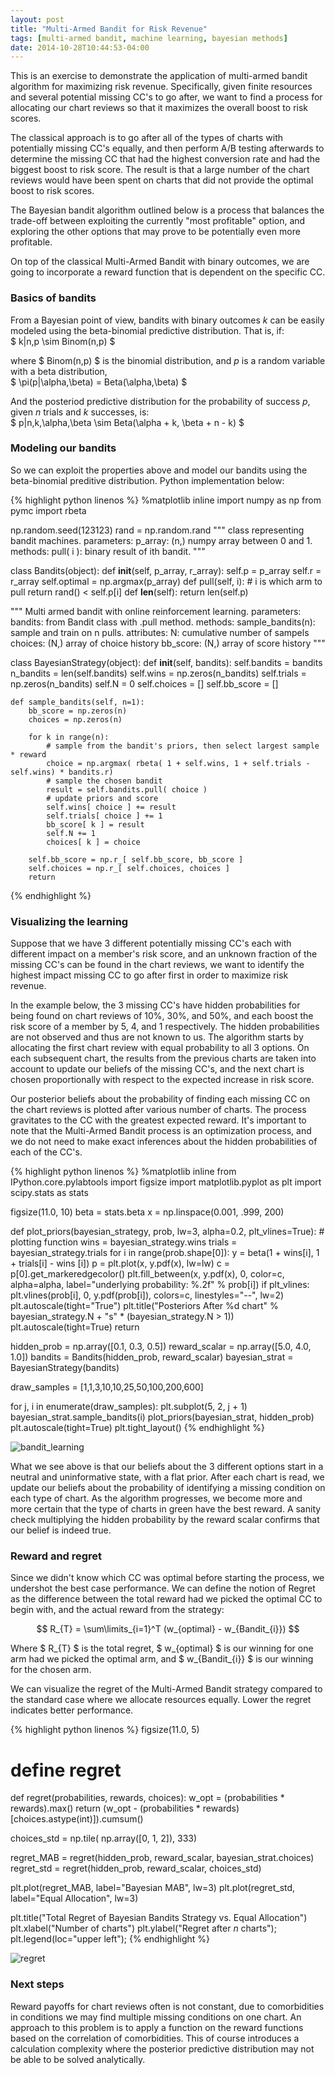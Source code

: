 ```yaml
---
layout: post
title: "Multi-Armed Bandit for Risk Revenue"
tags: [multi-armed bandit, machine learning, bayesian methods]
date: 2014-10-28T10:44:53-04:00
---
```


This is an exercise to demonstrate the application of multi-armed bandit algorithm for maximizing risk revenue. Specifically, given finite resources and several potential missing CC's to go after, we want to find a process for allocating our chart reviews so that it maximizes the overall boost to risk scores.

The classical approach is to go after all of the types of charts with potentially missing CC's equally, and then perform A/B testing afterwards to determine the missing CC that had the highest conversion rate and had the biggest boost to risk score. The result is that a large number of the chart reviews would have been spent on charts that did not provide the optimal boost to risk scores.

The Bayesian bandit algorithm outlined below is a process that balances the trade-off between exploiting the currently "most profitable" option, and exploring the other options that may prove to be potentially even more profitable.

On top of the classical Multi-Armed Bandit with binary outcomes, we are going to incorporate a reward function that is dependent on the specific CC.

### Basics of bandits

From a Bayesian point of view, bandits with binary outcomes $k$ can be easily modeled using the beta-binomial predictive distribution. That is, if:  
$ k|n,p \sim Binom(n,p) $

where $ Binom(n,p) $ is the binomial distribution, and $p$ is a random variable with a beta distribution,  
$ \pi(p|\alpha,\beta) = Beta(\alpha,\beta) $

And the posteriod predictive distribution for the probability of success $p$, given $n$ trials and $k$ successes, is:  
$ p|n,k,\alpha,\beta \sim Beta(\alpha + k, \beta + n - k) $

### Modeling our bandits

So we can exploit the properties above and model our bandits using the beta-binomial preditive distribution. Python implementation below:  


{% highlight python linenos %}
%matplotlib inline
import numpy as np
from pymc import rbeta

np.random.seed(123123)
rand = np.random.rand
"""
class representing bandit machines.
parameters:
    p_array: (n,) numpy array between 0 and 1.
methods:
    pull( i ): binary result of ith bandit.
"""

class Bandits(object):
    def __init__(self, p_array, r_array):
        self.p = p_array
        self.r = r_array
        self.optimal = np.argmax(p_array)
    def pull(self, i):
        # i is which arm to pull
        return rand() < self.p[i]
    def __len__(self):
        return len(self.p)

"""
Multi armed bandit with online reinforcement learning.
parameters:
    bandits: from Bandit class with .pull method.
methods:
    sample_bandits(n): sample and train on n pulls.
attributes:
    N: cumulative number of sampels
    choices: (N,) array of choice history
    bb_score: (N,) array of score history
"""

class BayesianStrategy(object):
    def __init__(self, bandits):
        self.bandits = bandits
        n_bandits = len(self.bandits)
        self.wins = np.zeros(n_bandits)
        self.trials = np.zeros(n_bandits)
        self.N = 0
        self.choices = []
        self.bb_score = []

    def sample_bandits(self, n=1):
        bb_score = np.zeros(n)
        choices = np.zeros(n)

        for k in range(n):
            # sample from the bandit's priors, then select largest sample * reward
            choice = np.argmax( rbeta( 1 + self.wins, 1 + self.trials - self.wins) * bandits.r)
            # sample the chosen bandit
            result = self.bandits.pull( choice )
            # update priors and score
            self.wins[ choice ] += result
            self.trials[ choice ] += 1
            bb_score[ k ] = result
            self.N += 1
            choices[ k ] = choice

        self.bb_score = np.r_[ self.bb_score, bb_score ]
        self.choices = np.r_[ self.choices, choices ]
        return
{% endhighlight %}

### Visualizing the learning

Suppose that we have 3 different potentially missing CC's each with different impact on a member's risk score, and an unknown fraction of the missing CC's can be found in the chart reviews, we want to identify the highest impact missing CC to go after first in order to maximize risk revenue.

In the example below, the 3 missing CC's have hidden probabilities for being found on chart reviews of 10%, 30%, and 50%, and each boost the risk score of a member by 5, 4, and 1 respectively. The hidden probabilities are not observed and thus are not known to us. The algorithm starts by allocating the first chart review with equal probability to all 3 options. On each subsequent chart, the results from the previous charts are taken into account to update our beliefs of the missing CC's, and the next chart is chosen proportionally with respect to the expected increase in risk score.

Our posterior beliefs about the probability of finding each missing CC on the chart reviews is plotted after various number of charts.  The process gravitates to the CC with the greatest expected reward.  It's important to note that the Multi-Armed Bandit process is an optimization process, and we do not need to make exact inferences about the hidden probabilities of each of the CC's.

{% highlight python linenos %}
%matplotlib inline
from IPython.core.pylabtools import figsize
import matplotlib.pyplot as plt
import scipy.stats as stats

figsize(11.0, 10)
beta = stats.beta
x = np.linspace(0.001, .999, 200)

def plot_priors(bayesian_strategy, prob, lw=3, alpha=0.2, plt_vlines=True):
    # plotting function
    wins = bayesian_strategy.wins
    trials = bayesian_strategy.trials
    for i in range(prob.shape[0]):
        y = beta(1 + wins[i], 1 + trials[i] - wins [i])
        p = plt.plot(x, y.pdf(x), lw=lw)
        c = p[0].get_markeredgecolor()
        plt.fill_between(x, y.pdf(x), 0, color=c, alpha=alpha,
                         label="underlying probability: %.2f" % prob[i])
        if plt_vlines:
            plt.vlines(prob[i], 0, y.pdf(prob[i]),
                       colors=c, linestyles="--", lw=2)
        plt.autoscale(tight="True")
        plt.title("Posteriors After %d chart" % bayesian_strategy.N +
                  "s" * (bayesian_strategy.N > 1))
        plt.autoscale(tight=True)
    return

hidden_prob = np.array([0.1, 0.3, 0.5])
reward_scalar = np.array([5.0, 4.0, 1.0])
bandits = Bandits(hidden_prob, reward_scalar)
bayesian_strat = BayesianStrategy(bandits)

draw_samples = [1,1,3,10,10,25,50,100,200,600]

for j, i in enumerate(draw_samples):
    plt.subplot(5, 2, j + 1)
    bayesian_strat.sample_bandits(i)
    plot_priors(bayesian_strat, hidden_prob)
    plt.autoscale(tight=True)
plt.tight_layout()
{% endhighlight %}

![bandit_learning](/assets/Bayesian_Multi_Armed_Bandit_files/Bayesian_Multi_Armed_Bandit_10_0.png)

What we see above is that our beliefs about the 3 different options start in a neutral and uninformative state, with a flat prior. After each chart is read, we update our beliefs about the probability of identifying a missing condition on each type of chart. As the algorithm progresses, we become more and more certain that the type of charts in green have the best reward. A sanity check multiplying the hidden probability by the reward scalar confirms that our belief is indeed true.

### Reward and regret

Since we didn't know which CC was optimal before starting the process, we undershot the best case performance. We can define the notion of Regret as the difference between the total reward had we picked the optimal CC to begin with, and the actual reward from the strategy:

$$ R_{T} = \sum\limits_{i=1}^T (w_{optimal} - w_{Bandit_{i}}) $$  

Where $ R\_{T} $ is the total regret, $ w\_{optimal} $ is our winning for one arm had we picked the optimal arm, and $ w\_{Bandit\_{i}} $ is our winning for the chosen arm.

We can visualize the regret of the Multi-Armed Bandit strategy compared to the standard case where we allocate resources equally. Lower the regret indicates better performance.

{% highlight python linenos %}
figsize(11.0, 5)

# define regret
def regret(probabilities, rewards, choices):
    w_opt = (probabilities * rewards).max()
    return (w_opt - (probabilities * rewards)[choices.astype(int)]).cumsum()

choices_std = np.tile( np.array([0, 1, 2]), 333)

regret_MAB = regret(hidden_prob, reward_scalar, bayesian_strat.choices)
regret_std = regret(hidden_prob, reward_scalar, choices_std)


plt.plot(regret_MAB, label="Bayesian MAB", lw=3)
plt.plot(regret_std, label="Equal Allocation", lw=3)

plt.title("Total Regret of Bayesian Bandits Strategy vs. Equal Allocation")
plt.xlabel("Number of charts")
plt.ylabel("Regret after $n$ charts");
plt.legend(loc="upper left");
{% endhighlight %}

![regret](/assets/Bayesian_Multi_Armed_Bandit_files/Bayesian_Multi_Armed_Bandit_14_0.png)

### Next steps

Reward payoffs for chart reviews often is not constant, due to comorbidities in conditions we may find multiple missing conditions on one chart. An approach to this problem is to apply a function on the reward functions based on the correlation of comorbidities. This of course introduces a calculation complexity where the posterior predictive distribution may not be able to be solved analytically.


<br>

